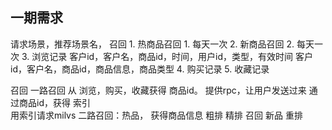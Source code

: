 
## 一期需求
请求场景，推荐场景名，
召回
    1. 热商品召回
        1. 每天一次
    2. 新商品召回
        2. 每天一次
    3. 浏览记录
            客户id，客户名，商品id，时间，用户id，类型，有效时间
            客户id，客户名，商品id，商品信息，商品类型
    4. 购买记录
    5. 收藏记录

召回
    一路召回
        从 浏览，购买，收藏获得 商品id。 提供rpc，让用户发送过来
        通过商品id，获得 索引      
        用索引请求milvs
    二路召回：热品，
    获得商品信息
    粗排
    精排
    召回  新品
    重排





